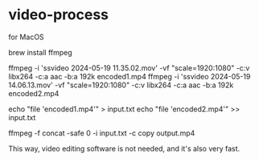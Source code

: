 # video-process

for MacOS

brew install ffmpeg


ffmpeg -i 'ssvideo 2024-05-19 11.35.02.mov' -vf "scale=1920:1080" -c:v libx264 -c:a aac -b:a 192k encoded1.mp4
ffmpeg -i 'ssvideo 2024-05-19 14.06.13.mov' -vf "scale=1920:1080" -c:v libx264 -c:a aac -b:a 192k encoded2.mp4


echo "file 'encoded1.mp4'" > input.txt
echo "file 'encoded2.mp4'" >> input.txt


ffmpeg -f concat -safe 0 -i input.txt -c copy output.mp4



This way, video editing software is not needed, and it's also very fast.
